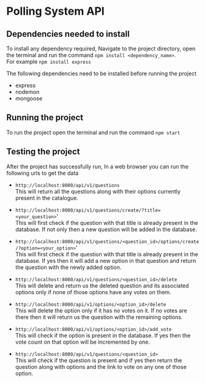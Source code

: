 # Polling System API

## Dependencies needed to install

To install any dependency required, Navigate to the project directory, open the terminal and run the command `npm install <dependency_name>`.\
For example `npm install express`

The following dependencies need to be installed before running the project

* express
* nodemon
* mongoose

## Running the project

To run the project open the terminal and run the command `npm start`

## Testing the project

After the project has successfully run, In a web browser you can run the following urls to get the data

* `http://localhost:8000/api/v1/questions`\
  This will return all the questions along with their options currently present in the catalogue.

* `http://localhost:8000/api/v1/questions/create/?title=<your_question>`'\
  This will first check if the question with that title is already present in the database. If not only then a new question will be added in the database.

* `http://localhost:8000/api/v1/questions/<question_id>/options/create/?option=<your_option>`'\
  This will first check if the question with that title is already present in the database. If yes then it will add a new option in that question and return the question with the newly added option.

* `http://localhost:8000/api/v1/questions/<question_id>/delete`\
  This will delete and return us the deleted question and its associated options only if none of those options have any votes on them.

* `http://localhost:8000/api/v1/options/<option_id>/delete`\
  This will delete the option only if it has no votes on it. If no votes are there then it will return us the question with the remaining options.

* `http://localhost:8000/api/v1/options/<option_id>/add_vote`\
  This will check if the option is present in the database. If yes then the vote count on that option will be incremented by one.

* `http://localhost:8000/api/v1/questions/<question_id>`\
  This will check if the question is present and if yes then return the question along with options and the link to vote on any one of those option.